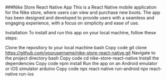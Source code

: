 ###Nike Store React Native App
This is a React Native mobile application for the Nike store, where users can view and purchase new boots. The app has been designed and developed to provide users with a seamless and engaging experience, with a focus on simplicity and ease of use.

Installation
To install and run this app on your local machine, follow these steps:

Clone the repository to your local machine
bash
Copy code
git clone https://github.com/yourusername/nike-store-react-native.git
Navigate to the project directory
bash
Copy code
cd nike-store-react-native
Install the dependencies
Copy code
npm install
Run the app on an Android emulator or iOS simulator
arduino
Copy code
npx react-native run-android
npx react-native run-ios
